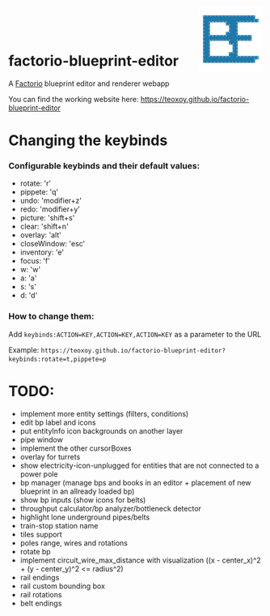 <img src="./src/logo.svg" width="128" align="right">

<br/>
<br/>
<br/>

# factorio-blueprint-editor

A [Factorio](https://www.factorio.com) blueprint editor and renderer webapp

You can find the working website here: https://teoxoy.github.io/factorio-blueprint-editor

# Changing the keybinds

### Configurable keybinds and their default values:
- rotate: 'r'
- pippete: 'q'
- undo: 'modifier+z'
- redo: 'modifier+y'
- picture: 'shift+s'
- clear: 'shift+n'
- overlay: 'alt'
- closeWindow: 'esc'
- inventory: 'e'
- focus: 'f'
- w: 'w'
- a: 'a'
- s: 's'
- d: 'd'

### How to change them:
Add `keybinds:ACTION=KEY,ACTION=KEY,ACTION=KEY` as a parameter to the URL

Example: `https://teoxoy.github.io/factorio-blueprint-editor?keybinds:rotate=t,pippete=p`

# TODO:
- implement more entity settings (filters, conditions)
- edit bp label and icons
- put entityInfo icon backgrounds on another layer
- pipe window
- implement the other cursorBoxes
- overlay for turrets
- show electricity-icon-unplugged for entities that are not connected to a power pole
- bp manager (manage bps and books in an editor + placement of new blueprint in an allready loaded bp)
- show bp inputs (show icons for belts)
- throughput calculator/bp analyzer/bottleneck detector
- highlight lone underground pipes/belts
- train-stop station name
- tiles support
- poles range, wires and rotations
- rotate bp
- implement circuit_wire_max_distance with visualization ((x - center_x)^2 + (y - center_y)^2 <= radius^2)
- rail endings
- rail custom bounding box
- rail rotations
- belt endings
